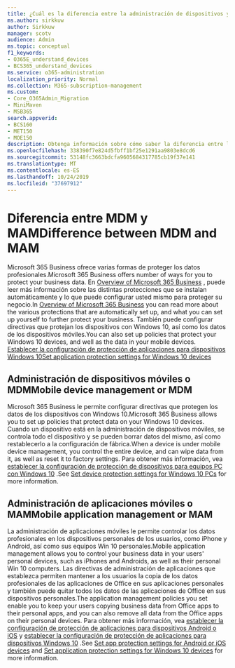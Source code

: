 ```yaml
---
title: ¿Cuál es la diferencia entre la administración de dispositivos y aplicaciones?
ms.author: sirkkuw
author: Sirkkuw
manager: scotv
audience: Admin
ms.topic: conceptual
f1_keywords:
- O365E_understand_devices
- BCS365_understand_devices
ms.service: o365-administration
localization_priority: Normal
ms.collection: M365-subscription-management
ms.custom:
- Core_O365Admin_Migration
- MiniMaven
- MSB365
search.appverid:
- BCS160
- MET150
- MOE150
description: Obtenga información sobre cómo saber la diferencia entre la administración de dispositivos móviles y la administración de aplicaciones móviles, o MDM y MAM.
ms.openlocfilehash: 338390f7e824d5fbff1bf25e1291aa9803e8dcd6
ms.sourcegitcommit: 53148fc3663bdcfa9605684317785cb19f37e141
ms.translationtype: MT
ms.contentlocale: es-ES
ms.lasthandoff: 10/24/2019
ms.locfileid: "37697912"
---
```

# <a name="difference-between-mdm-and-mam"></a><span data-ttu-id="d1844-103">Diferencia entre MDM y MAM</span><span class="sxs-lookup"><span data-stu-id="d1844-103">Difference between MDM and MAM</span></span>

<span data-ttu-id="d1844-104">Microsoft 365 Business ofrece varias formas de proteger los datos profesionales.</span><span class="sxs-lookup"><span data-stu-id="d1844-104">Microsoft 365 Business offers number of ways for you to protect your business data.</span></span> <span data-ttu-id="d1844-105">En [Overview of Microsoft 365 Business](../microsoft-365-business-overview.md) , puede leer más información sobre las distintas protecciones que se instalan automáticamente y lo que puede configurar usted mismo para proteger su negocio.</span><span class="sxs-lookup"><span data-stu-id="d1844-105">In [Overview of Microsoft 365 Business](../microsoft-365-business-overview.md) you can read more about the various protections that are automatically set up, and what you can set up yourself to further protect your business.</span></span> <span data-ttu-id="d1844-106">También puede configurar directivas que protejan los dispositivos con Windows 10, así como los datos de los dispositivos móviles.</span><span class="sxs-lookup"><span data-stu-id="d1844-106">You can also set up policies that protect your Windows 10 devices, and well as the data in your mobile devices.</span></span>
[<span data-ttu-id="d1844-107">Establecer la configuración de protección de aplicaciones para dispositivos Windows 10</span><span class="sxs-lookup"><span data-stu-id="d1844-107">Set application protection settings for Windows 10 devices</span></span>](../protection-settings-for-windows-10-devices.md)
## <a name="mobile-device-management-or-mdm"></a><span data-ttu-id="d1844-108">Administración de dispositivos móviles o MDM</span><span class="sxs-lookup"><span data-stu-id="d1844-108">Mobile device management or MDM</span></span>

<span data-ttu-id="d1844-109">Microsoft 365 Business le permite configurar directivas que protegen los datos de los dispositivos con Windows 10.</span><span class="sxs-lookup"><span data-stu-id="d1844-109">Microsoft 365 Business allows you to set up policies that protect data on your Windows 10 devices.</span></span> <span data-ttu-id="d1844-110">Cuando un dispositivo está en la administración de dispositivos móviles, se controla todo el dispositivo y se pueden borrar datos del mismo, así como restablecerlo a la configuración de fábrica.</span><span class="sxs-lookup"><span data-stu-id="d1844-110">When a device is under mobile device management, you control the entire device, and can wipe data from it, as well as reset it to factory settings.</span></span> <span data-ttu-id="d1844-111">Para obtener más información, vea [establecer la configuración de protección de dispositivos para equipos PC con Windows 10](../protection-settings-for-windows-10-pcs.md) .</span><span class="sxs-lookup"><span data-stu-id="d1844-111">See [Set device protection settings for Windows 10 PCs](../protection-settings-for-windows-10-pcs.md) for more information.</span></span>

## <a name="mobile-application-management-or-mam"></a><span data-ttu-id="d1844-112">Administración de aplicaciones móviles o MAM</span><span class="sxs-lookup"><span data-stu-id="d1844-112">Mobile application management or MAM</span></span>

<span data-ttu-id="d1844-113">La administración de aplicaciones móviles le permite controlar los datos profesionales en los dispositivos personales de los usuarios, como iPhone y Android, así como sus equipos Win 10 personales.</span><span class="sxs-lookup"><span data-stu-id="d1844-113">Mobile application management allows you to control your business data in your users' personal devices, such as iPhones and Androids, as well as their personal Win 10 computers.</span></span> <span data-ttu-id="d1844-114">Las directivas de administración de aplicaciones que establezca permiten mantener a los usuarios la copia de los datos profesionales de las aplicaciones de Office en sus aplicaciones personales y también puede quitar todos los datos de las aplicaciones de Office en sus dispositivos personales.</span><span class="sxs-lookup"><span data-stu-id="d1844-114">The application management policies you set enable you to keep your users copying business data from Office apps to their personal apps, and you can also remove all data from the Office apps on their personal devices.</span></span> <span data-ttu-id="d1844-115">Para obtener más información, vea [establecer la configuración de protección de aplicaciones para dispositivos Android o iOS](../app-protection-settings-for-android-and-ios.md) y [establecer la configuración de protección de aplicaciones para dispositivos Windows 10](../protection-settings-for-windows-10-devices.md) .</span><span class="sxs-lookup"><span data-stu-id="d1844-115">See [Set app protection settings for Android or iOS devices](../app-protection-settings-for-android-and-ios.md) and [Set application protection settings for Windows 10 devices](../protection-settings-for-windows-10-devices.md) for more information.</span></span>